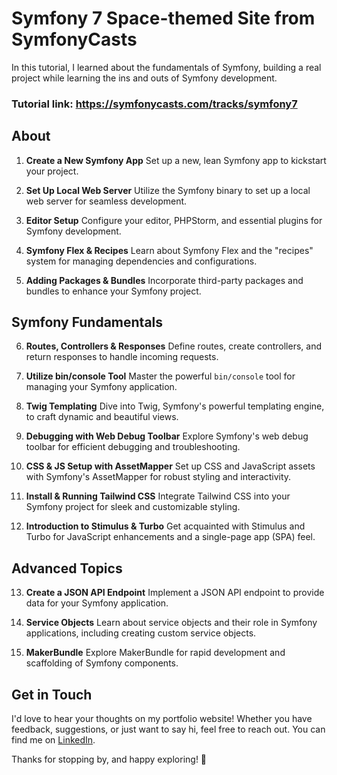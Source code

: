 # Symfony 7 Space-themed Site from SymfonyCasts

In this tutorial, I learned about the fundamentals of Symfony, building a real project while learning the ins and outs of Symfony development. 

### Tutorial link: https://symfonycasts.com/tracks/symfony7

## About

1. **Create a New Symfony App**
   Set up a new, lean Symfony app to kickstart your project.

2. **Set Up Local Web Server**
   Utilize the Symfony binary to set up a local web server for seamless development.

3. **Editor Setup**
   Configure your editor, PHPStorm, and essential plugins for Symfony development.

4. **Symfony Flex & Recipes**
   Learn about Symfony Flex and the "recipes" system for managing dependencies and configurations.

5. **Adding Packages & Bundles**
   Incorporate third-party packages and bundles to enhance your Symfony project.

## Symfony Fundamentals

6. **Routes, Controllers & Responses**
   Define routes, create controllers, and return responses to handle incoming requests.

7. **Utilize bin/console Tool**
   Master the powerful `bin/console` tool for managing your Symfony application.

8. **Twig Templating**
   Dive into Twig, Symfony's powerful templating engine, to craft dynamic and beautiful views.

9. **Debugging with Web Debug Toolbar**
   Explore Symfony's web debug toolbar for efficient debugging and troubleshooting.

10. **CSS & JS Setup with AssetMapper**
    Set up CSS and JavaScript assets with Symfony's AssetMapper for robust styling and interactivity.

11. **Install & Running Tailwind CSS**
    Integrate Tailwind CSS into your Symfony project for sleek and customizable styling.

12. **Introduction to Stimulus & Turbo**
    Get acquainted with Stimulus and Turbo for JavaScript enhancements and a single-page app (SPA) feel.

## Advanced Topics

13. **Create a JSON API Endpoint**
    Implement a JSON API endpoint to provide data for your Symfony application.

14. **Service Objects**
    Learn about service objects and their role in Symfony applications, including creating custom service objects.

15. **MakerBundle**
    Explore MakerBundle for rapid development and scaffolding of Symfony components.

## Get in Touch

I'd love to hear your thoughts on my portfolio website! Whether you have feedback, suggestions, or just want to say hi, feel free to reach out. You can find me on [LinkedIn](https://www.linkedin.com/in/dana-mihaela-popa/).

Thanks for stopping by, and happy exploring! 🚀

